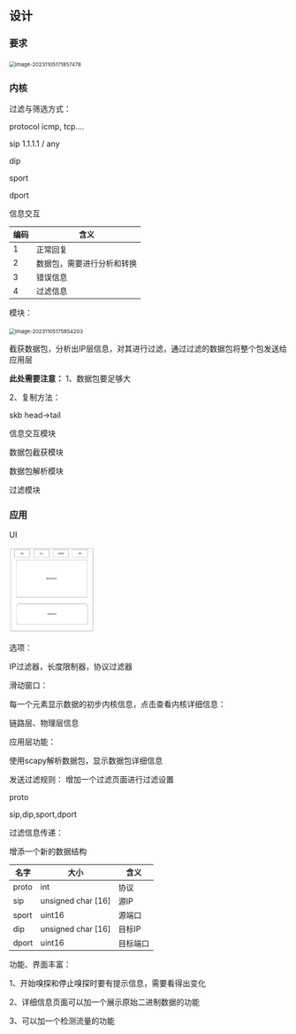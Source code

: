 ## 设计

### 要求

<img src="C:\Users\梅某彦\AppData\Roaming\Typora\typora-user-images\image-20231105171857478.png" alt="image-20231105171857478" style="zoom: 67%;" />



### 内核



过滤与筛选方式：



protocol      icmp, tcp....

sip                1.1.1.1 / any

dip

sport

dport



信息交互

| 编码 | 含义                       |
| ---- | -------------------------- |
| 1    | 正常回复                   |
| 2    | 数据包，需要进行分析和转换 |
| 3    | 错误信息                   |
| 4    | 过滤信息                   |



模块：

<img src="C:\Users\梅某彦\AppData\Roaming\Typora\typora-user-images\image-20231105175854203.png" alt="image-20231105175854203" style="zoom:67%;" />

截获数据包，分析出IP层信息，对其进行过滤，通过过滤的数据包将整个包发送给应用层

**此处需要注意：**
1、数据包要足够大

2、复制方法：

skb  head->tail



信息交互模块

数据包截获模块

数据包解析模块

过滤模块



### 应用

UI

<img src=".\image\UI.png" alt="UI" style="zoom:15%;" />

选项：

IP过滤器，长度限制器，协议过滤器

滑动窗口：

每一个元素显示数据的初步内核信息，点击查看内核详细信息：

链路层、物理层信息



应用层功能：

使用scapy解析数据包，显示数据包详细信息

发送过滤规则：
增加一个过滤页面进行过滤设置



proto

sip,dip,sport,dport



过滤信息传递：

增添一个新的数据结构

| 名字  | 大小               | 含义     |
| ----- | ------------------ | -------- |
| proto | int                | 协议     |
| sip   | unsigned char [16] | 源IP     |
| sport | uint16             | 源端口   |
| dip   | unsigned char [16] | 目标IP   |
| dport | uint16             | 目标端口 |




功能、界面丰富：

1、开始嗅探和停止嗅探时要有提示信息，需要看得出变化

2、详细信息页面可以加一个展示原始二进制数据的功能

3、可以加一个检测流量的功能







